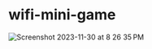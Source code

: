 # wifi-mini-game
![Screenshot 2023-11-30 at 8 26 35 PM](https://github.com/sudo-self/wifi-mini-game/assets/119916323/c8669df9-3394-4e89-b926-ac692567cc47)
